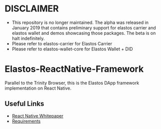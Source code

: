 # DISCLAIMER
* This repository is no longer maintained. The alpha was released in January 2019 that contains preliminary support for elastos carrier and elastos wallet and demos showcasing those packages. The beta is on halt indefinitely.
* Please refer to elastos-carrier for Elastos Carrier
* Please refer to elastos-wallet-core for Elastos Wallet + DID

# Elastos-ReactNative-Framework
Parallel to the Trinity Browser, this is the Elastos DApp framework implementation on React Native.

## Useful Links
* [React Native Whitepaper](./doc/whitepaper.md)
* [Requirements](./doc/requirements.md)